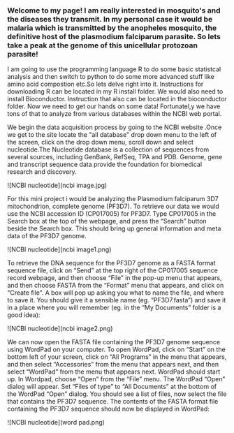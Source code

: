 

### Welcome to my page! I am really interested in mosquito's and the diseases they transmit. In my personal case it would be malaria which is transmitted by the anopheles mosquito, the definitive host of the plasmodium falciparum parasite. So lets take a peak at the genome of this unicellular protozoan parasite!

I am going to use the programming language R to do some basic statistcal analysis and then switch to python to do some more advanced stuff like amino acid compostion etc.So lets delve right into it. Instructions for downloading R can be located in my R install folder. We would also need to install Bioconductor. Instruction that also can be located in the bioconductor folder. Now we need to get our hands on some data! Fortunatel,y we have tons of that to analyze from various databases within the NCBI web portal.

We begin the data acquisition process by going to the NCBI website [](https://www.ncbi.nlm.nih.gov).Once we get to the site locate the "all database" drop down menu to the left of the screen, click on the drop down menu, scroll down and select nucleotide.The Nucleotide database is a collection of sequences from several sources, including GenBank, RefSeq, TPA and PDB. Genome, gene and transcript sequence data provide the foundation for biomedical research and discovery.

![NCBI nucleotide](ncbi image.jpg)

For this mini project i would be analyzing the Plasmodium falciparum 3D7 mitochondrion, complete genome (PF3D7). To retrieve our data we would use the NCBI accession ID (CP017005) for PF3D7. Type CP017005 in the Search box at the top of the webpage, and press the “Search” button beside the Search box. This should bring up general information and meta data of the PF3D7 genome.

![NCBI nucleotide](ncbi image1.png)

To retrieve the DNA sequence for the PF3D7 genome as a FASTA format sequence file,
click on “Send” at the top right of the CP017005 sequence record webpage, and then choose “File” in the pop-up
menu that appears, and then choose FASTA from the “Format” menu that appears, and click on “Create file”.
A box will pop up asking you what to name the file, and where to save it. You should give it a sensible name (eg.
“PF3D7.fasta”) and save it in a place where you will remember (eg. in the “My Documents” folder is a good idea):

![NCBI nucleotide](ncbi image2.png)

We can now open the FASTA file containing the PF3D7 genome sequence using WordPad on your
computer. To open WordPad, click on “Start” on the bottom left of your screen, click on “All Programs” in the
menu that appears, and then select “Accessories” from the menu that appears next, and then select “WordPad”
from the menu that appears next. WordPad should start up. In Wordpad, choose “Open” from the “File” menu.
The WordPad “Open” dialog will appear. Set “Files of type” to “All Documents” at the bottom of the WordPad
“Open” dialog. You should see a list of files, now select the file that contains the PF3D7 sequence. The contents of the FASTA format file containing the PF3D7 sequence should now be displayed in WordPad:

![NCBI nucleotide](word pad.png)

